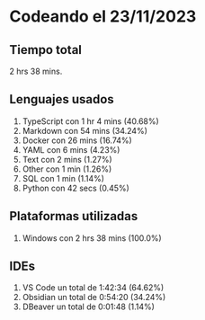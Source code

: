 # Codeando el 23/11/2023

## Tiempo total
2 hrs 38 mins.

## Lenguajes usados
1. TypeScript con 1 hr 4 mins (40.68%)
1. Markdown con 54 mins (34.24%)
1. Docker con 26 mins (16.74%)
1. YAML con 6 mins (4.23%)
1. Text con 2 mins (1.27%)
1. Other con 1 min (1.26%)
1. SQL con 1 min (1.14%)
1. Python con 42 secs (0.45%)

## Plataformas utilizadas
1. Windows con 2 hrs 38 mins (100.0%)

## IDEs
1. VS Code un total de 1:42:34 (64.62%)
1. Obsidian un total de 0:54:20 (34.24%)
1. DBeaver un total de 0:01:48 (1.14%)
